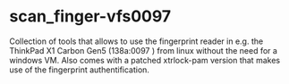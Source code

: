 # scan_finger-vfs0097
Collection of tools that allows to use the fingerprint reader in e.g. the ThinkPad X1 Carbon Gen5 (138a:0097 ) from linux without the need for a windows VM. Also comes with a patched xtrlock-pam version that makes use of the fingerprint authentification.
